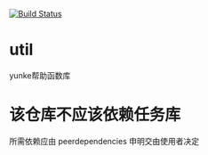 
[![Build Status](https://travis-ci.org/yunkeCN/utils.svg?branch=master)](https://travis-ci.org/yunkeCN/utils)

# util
yunke帮助函数库

# 该仓库不应该依赖任务库
所需依赖应由 peerdependencies 申明交由使用者决定
